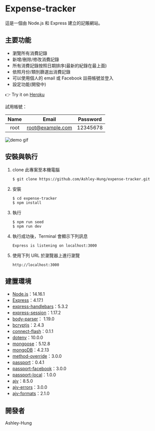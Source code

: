# Expense-tracker

這是一個由 Node.js 和 Express 建立的記賬網站。

## 主要功能

- 瀏覽所有消費記錄
- 新增/刪除/修改消費記錄
- 所有消費記錄按照日期排序(最新的紀錄在最上面)
- 依照月份/類別篩選出消費記錄
- 可以使用個人的 email 或 Facebook 註冊帳號並登入
- 設定功能(開發中)

👉 Try it on [Heroku](https://secret-anchorage-17903.herokuapp.com/)

試用帳號：

| Name |      Email       | Password |
| :--: | :--------------: | :------: |
| root | root@example.com | 12345678 |



![demo gif](https://github.com/Ashley-Hung/expense-tracker/blob/master/demo.gif)



## 安裝與執行

1. clone 此專案至本機電腦

   ```
   $ git clone https://github.com/Ashley-Hung/expense-tracker.git
   ```

2. 安裝

   ```
   $ cd expense-tracker
   $ npm install
   ```

3. 執行

   ```
   $ npm run seed
   $ npm run dev
   ```

4. 執行成功後，Terminal 會顯示下列訊息

   ```
   Express is listening on localhost:3000
   ```

5. 使用下列 URL 於瀏覽器上進行瀏覽

   ```
   http://localhost:3000
   ```



## 建置環境

- [Node.js](https://nodejs.org/en/)：14.16.1
- [Express](https://www.npmjs.com/package/express)：4.17.1
- [express-handlebars](https://www.npmjs.com/package/express-handlebars)：5.3.2
- [express-session](https://www.npmjs.com/package/express-session)：1.17.2
- [body-parser](https://www.npmjs.com/package/body-parser)： 1.19.0
- [bcryptjs](https://www.npmjs.com/package/bcryptjs)：2.4.3
- [connect-flash](https://www.npmjs.com/package/connect-flash)：0.1.1
- [dotenv](https://www.npmjs.com/package/dotenv)：10.0.0
- [mongoose](https://www.npmjs.com/package/mongoose)：5.12.8
- [mongoDB](https://www.mongodb.com/try/download/community)：4.2.13
- [method-override](https://www.npmjs.com/package/method-override)：3.0.0
- [passport](https://www.npmjs.com/package/passport)：0.4.1
- [passport-facebook](https://www.npmjs.com/package/passport-facebook)：3.0.0
- [passport-local](https://www.npmjs.com/package/passport-local)：1.0.0
- [ajv](https://www.npmjs.com/package/ajv)：8.5.0
- [ajv-errors](https://www.npmjs.com/package/ajv-errors)：3.0.0
- [ajv-formats](https://www.npmjs.com/package/ajv-formats)：2.1.0




## 開發者

Ashley-Hung



